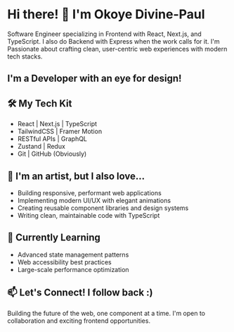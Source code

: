 # Hi there! 👋 I'm Okoye Divine-Paul

Software Engineer specializing in Frontend with React, Next.js, and TypeScript. 
I also do Backend with Express when the work calls for it. 
I'm Passionate about crafting clean, user-centric web experiences with modern tech stacks.

## I'm a Developer with an eye for design!

## 🛠️ My Tech Kit
- React | Next.js | TypeScript
- TailwindCSS | Framer Motion
- RESTful APIs | GraphQL
- Zustand | Redux
- Git | GitHub (Obviously)

## 🚀 I'm an artist, but I also love...
- Building responsive, performant web applications
- Implementing modern UI/UX with elegant animations
- Creating reusable component libraries and design systems
- Writing clean, maintainable code with TypeScript

## 🌱 Currently Learning
- Advanced state management patterns
- Web accessibility best practices
- Large-scale performance optimization

## 📫 Let's Connect! I follow back :)
Building the future of the web, one component at a time. I'm open to collaboration and exciting frontend opportunities.
